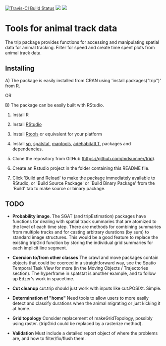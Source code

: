 [![Travis-CI Build Status](https://travis-ci.org/mdsumner/trip.svg?branch=master)](https://travis-ci.org/mdsumner/trip)
[![](http://www.r-pkg.org/badges/version/pkgconfig)](http://www.r-pkg.org/pkg/trip)
[![](http://cranlogs.r-pkg.org/badges/pkgconfig)](http://www.r-pkg.org/pkg/trip)



# Tools for animal track data

The trip package provides functions for accessing and manipulating
spatial data for animal tracking.  Filter for speed and create time
spent plots from animal track data.


## Installing

A) The package is easily installed from CRAN using 'install.packages("trip")' from R. 

OR 

B) The package can be easily built with RStudio. 

1. Install R

2. Install [RStudio](http://www.rstudio.com)

3. Install [Rtools](http://cran.r-project.org/bin/windows/Rtools/) or equivalent for your platform

4. Install [sp](http://cran.r-project.org/web/packages/sp/index.html),
           [spatstat](http://cran.r-project.org/web/packages/spatstat/index.html),
           [maptools](http://cran.r-project.org/web/packages/maptools/index.html),
           [adehabitatLT](http://cran.r-project.org/web/packages/adehabitatLT/index.html),
           packages and dependencies.

5. Clone the repository from GitHub (https://github.com/mdsumner/trip).

6. Create an Rstudio project in the folder containing this README file.

7. Click 'Build and Reload' to make the package immediately available
to RStudio, or 'Build Source Package' or `Build Binary Package' from
the 'Build' tab to make source or binary package.



## TODO

- **Probability image**.  The SGAT (and tripEstimation) packages have
functions for dealing with spatial track summaries that are
atomized to the level of each time step. There are methods for combining summaries from
multiple tracks and for casting arbitrary durations (by sum) to standard image structures. This would be a good
feature to replace the existing tripGrid function by storing the 
individual grid summaries for each implicit line segment.

- **Coercion to/from other classes** The crawl and move packages contain objects that 
could be coerced in a straightforward way, see the Spatio Temporal Task View for 
more (in the Moving Objects / Trajectories section). The hyperframe in spatstat is another example, and to follow up Edzer's work in spacetime. 

- **Cut cleanup** cut.trip should just work with inputs like cut.POSIXt. Simple. 
 
- **Determination of "home"** Need tools to allow users to more easily detect and classify durations when the animal
migrating or just kicking it at home. 

- **Grid topology** Consider replacement of makeGridTopology, possibly using raster. (tripGrid could be replaced by a rasterize method). 

- **Validation** Must include a detailed report object of where the problems are, and how to filter/fix/flush them. 
 
